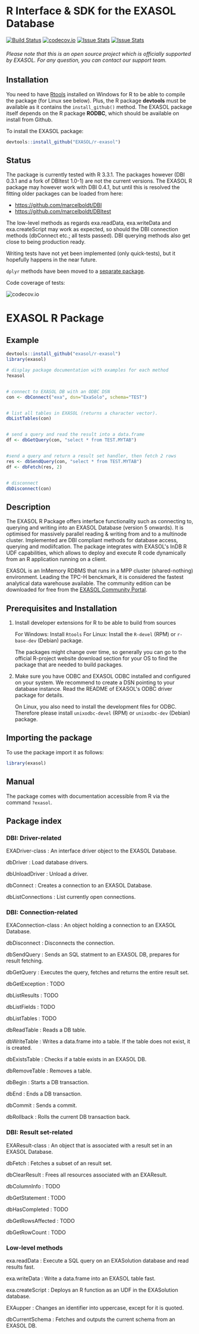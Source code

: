 # R Interface & SDK for the EXASOL Database

[![Build Status](https://travis-ci.org/EXASOL/r-exasol.svg)](https://travis-ci.org/EXASOL/r-exasol)
[![codecov.io](https://codecov.io/github/EXASOL/r-exasol/coverage.svg?branch=master)](https://codecov.io/github/EXASOL/r-exasol?branch=master)
[![Issue Stats](http://issuestats.com/github/EXASOL/r-exasol/badge/pr?style=flat-square)](http://issuestats.com/github/EXASOL/r-exasol)
[![Issue Stats](http://issuestats.com/github/EXASOL/r-exasol/badge/issue?style=flat-square)](http://issuestats.com/github/EXASOL/r-exasol)

###### Please note that this is an open source project which is officially supported by EXASOL. For any question, you can contact our support team.

## Installation

You need to have [Rtools](https://cran.r-project.org/bin/windows/Rtools/)
installed on Windows for R to be able to compile the package (for Linux see below).
Plus, the R package **devtools** must be available as it contains the `install_github()` method. The EXASOL package itself
depends on the R package **RODBC**, which should be available on install
from Github.

To install the EXASOL package:
```r
devtools::install_github("EXASOL/r-exasol")
```

## Status

The package is currently tested with R 3.3.1. The packages however (DBI 0.3.1 and a fork of DBItest 1.0-1) are not the current versions. 
The EXASOL R package may however work with DBI 0.4.1, but until this is resolved the fitting older packages can be loaded from here:

- https://github.com/marcelboldt/DBI
- https://github.com/marcelboldt/DBItest

The low-level methods as regards exa.readData, exa.writeData and exa.createScript may work as expected, so 
should the DBI connection methods (dbConnect etc.; all tests passed). DBI querying methods also get close to being production ready.

Writing tests have not yet been implemented (only quick-tests), but it hopefully happens in the near future.

`dplyr` methods have been moved to a [separate package](https://github.com/marcelboldt/r-exasol-dplyr).

Code coverage of tests:

![codecov.io](https://codecov.io/github/EXASOL/r-exasol/branch.svg?branch=master)

# EXASOL R Package

## Example

```r
devtools::install_github("exasol/r-exasol")
library(exasol)

# display package documentation with examples for each method
?exasol 


# connect to EXASOL DB with an ODBC DSN
con <- dbConnect("exa", dsn="ExaSolo", schema="TEST") 


# list all tables in EXASOL (returns a character vector).
dbListTables(con)


# send a query and read the result into a data.frame
df <- dbGetQuery(con, "select * from TEST.MYTAB")


#send a query and return a result set handler, then fetch 2 rows
res <- dbSendQuery(con, "select * from TEST.MYTAB")
df <- dbFetch(res, 2)


# disconnect
dbDisconnect(con)
```


## Description

The EXASOL R Package offers interface functionality such as connecting to, querying and writing 
into an EXASOL Database (version 5 onwards). It is optimised for massively parallel reading & 
writing from and to a multinode cluster. Implemented are DBI compliant methods for database access, 
querying and modiifcation. The package integrates with EXASOL's InDB R UDF capabilities, which 
allows to deploy and execute R code dynamically from an R application running on a client.

EXASOL is an InMemory RDBMS that runs in a MPP cluster (shared-nothing) environment. 
Leading the TPC-H benckmark, it is considered the fastest analytical data warehouse available. 
The community edition can be downloaded for free from the [EXASOL Community Portal](https://www.exasol.com/portal).


## Prerequisites and Installation

1. Install developer extensions for R to be able to build from sources

   For Windows: Install `Rtools`
   For Linux: Install the `R-devel` (RPM) or `r-base-dev` (Debian) package.

   The packages might change over time, so generally you can go to the
   official R-project website download section for your OS to find the
   package that are needed to build packages.

2. Make sure you have ODBC and EXASOL ODBC installed and
   configured on your system. We recommend to create a DSN pointing to
   your database instance. Read the README of EXASOL's ODBC
   driver package for details.
   
   On Linux, you also need to install the development files for ODBC.
   Therefore please install `unixodbc-devel` (RPM) or `unixodbc-dev`
   (Debian) package.

## Importing the package

To use the package import it as follows:
``` r
library(exasol)
```

## Manual

The package comes with documentation accessible from R via the command `?exasol`.

## Package index

### DBI: Driver-related

EXADriver-class
:	An interface driver object to the EXASOL Database.

dbDriver
:	Load database drivers.

dbUnloadDriver
:	Unload a driver.

dbConnect
:	Creates a connection to an EXASOL Database.

dbListConnections
:	List currently open connections.

### DBI: Connection-related

EXAConnection-class
:	An object holding a connection to an EXASOL Database.

dbDisconnect
:	Disconnects the connection.

dbSendQuery
:	Sends an SQL statment to an EXASOL DB, prepares for result fetching.

dbGetQuery
:	Executes the query, fetches and returns the entire result set.

dbGetException
:	TODO

dbListResults
:	TODO

dbListFields
:	TODO

dbListTables
:	TODO

dbReadTable
:	Reads a DB table.

dbWriteTable
:	Writes a data.frame into a table. If the table does not exist, it is created.

dbExistsTable
:	Checks if a table exists in an EXASOL DB.

dbRemoveTable
:	Removes a table.

dbBegin
:	Starts a DB transaction.

dbEnd
:	Ends a DB transaction.

dbCommit
:	Sends a commit.

dbRollback
:	Rolls the current DB transaction back.

### DBI: Result set-related

EXAResult-class
:	An object that is associated with a result set in an EXASOL Database.

dbFetch
:	Fetches a subset of an result set.

dbClearResult
:	Frees all resources associated with an EXAResult.

dbColumnInfo
:	TODO

dbGetStatement
:	TODO

dbHasCompleted
:	TODO

dbGetRowsAffected
:	TODO

dbGetRowCount
:	TODO

### Low-level methods

exa.readData
:	Execute a SQL query on an EXASolution database and read results fast.

exa.writeData
:	Write a data.frame into an EXASOL table fast.

exa.createScript
:	Deploys an R function as an UDF in the EXASolution database.

EXAupper
:	Changes an identifier into uppercase, except for it is quoted.

dbCurrentSchema
:	Fetches and outputs the current schema from an EXASOL DB.
